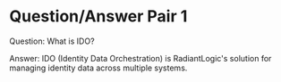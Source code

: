 # Question/Answer Pair 1

Question: What is IDO?

Answer: IDO (Identity Data Orchestration) is RadiantLogic's solution for managing identity data across multiple systems.
